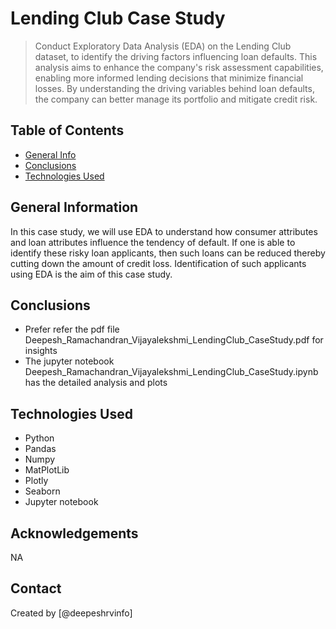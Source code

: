 # Lending Club Case Study
> Conduct Exploratory Data Analysis (EDA) on the Lending Club dataset, to identify the driving factors influencing loan defaults. This analysis aims to enhance the company's risk assessment capabilities, enabling more informed lending decisions that minimize financial losses. 
By understanding the driving variables behind loan defaults, the company can better manage its portfolio and mitigate credit risk. 



## Table of Contents
* [General Info](#general-information)
* [Conclusions](#conclusions)
* [Technologies Used](#technologies-used)

## General Information
In this case study, we will use EDA to understand how consumer attributes and loan attributes influence the tendency of default.
If one is able to identify these risky loan applicants, then such loans can be reduced thereby cutting down the amount of credit loss. Identification of such applicants using EDA is the aim of this case study.

## Conclusions
- Prefer refer the pdf file Deepesh_Ramachandran_Vijayalekshmi_LendingClub_CaseStudy.pdf for insights
- The jupyter notebook Deepesh_Ramachandran_Vijayalekshmi_LendingClub_CaseStudy.ipynb has the detailed analysis and plots


## Technologies Used
- Python
- Pandas
- Numpy
- MatPlotLib
- Plotly
- Seaborn
- Jupyter notebook

<!-- As the libraries versions keep on changing, it is recommended to mention the version of library used in this project -->

## Acknowledgements
NA


## Contact
Created by [@deepeshrvinfo]
